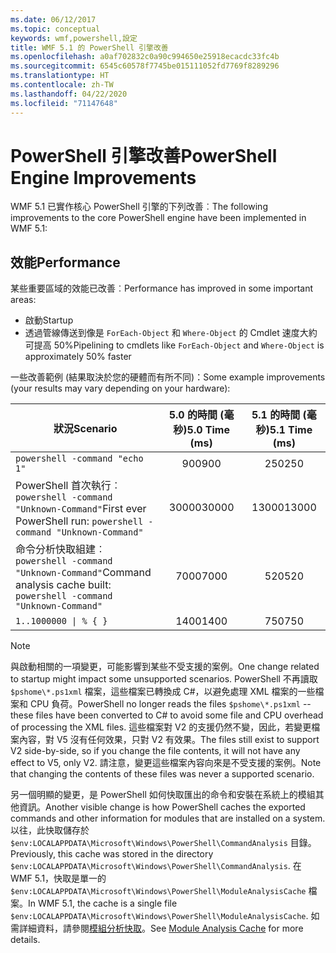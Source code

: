 ```yaml
---
ms.date: 06/12/2017
ms.topic: conceptual
keywords: wmf,powershell,設定
title: WMF 5.1 的 PowerShell 引擎改善
ms.openlocfilehash: a0af702832c0a90c994650e25918ecacdc33fc4b
ms.sourcegitcommit: 6545c60578f7745be015111052fd7769f8289296
ms.translationtype: HT
ms.contentlocale: zh-TW
ms.lasthandoff: 04/22/2020
ms.locfileid: "71147648"
---
```

# <a name="powershell-engine-improvements"></a><span data-ttu-id="e7fa8-103">PowerShell 引擎改善</span><span class="sxs-lookup"><span data-stu-id="e7fa8-103">PowerShell Engine Improvements</span></span>

<span data-ttu-id="e7fa8-104">WMF 5.1 已實作核心 PowerShell 引擎的下列改善︰</span><span class="sxs-lookup"><span data-stu-id="e7fa8-104">The following improvements to the core PowerShell engine have been implemented in WMF 5.1:</span></span>

## <a name="performance"></a><span data-ttu-id="e7fa8-105">效能</span><span class="sxs-lookup"><span data-stu-id="e7fa8-105">Performance</span></span>

<span data-ttu-id="e7fa8-106">某些重要區域的效能已改善︰</span><span class="sxs-lookup"><span data-stu-id="e7fa8-106">Performance has improved in some important areas:</span></span>

- <span data-ttu-id="e7fa8-107">啟動</span><span class="sxs-lookup"><span data-stu-id="e7fa8-107">Startup</span></span>
- <span data-ttu-id="e7fa8-108">透過管線傳送到像是 `ForEach-Object` 和 `Where-Object` 的 Cmdlet 速度大約可提高 50%</span><span class="sxs-lookup"><span data-stu-id="e7fa8-108">Pipelining to cmdlets like `ForEach-Object` and `Where-Object` is approximately 50% faster</span></span>

<span data-ttu-id="e7fa8-109">一些改善範例 (結果取決於您的硬體而有所不同)：</span><span class="sxs-lookup"><span data-stu-id="e7fa8-109">Some example improvements (your results may vary depending on your hardware):</span></span>

| <span data-ttu-id="e7fa8-110">狀況</span><span class="sxs-lookup"><span data-stu-id="e7fa8-110">Scenario</span></span> | <span data-ttu-id="e7fa8-111">5.0 的時間 (毫秒)</span><span class="sxs-lookup"><span data-stu-id="e7fa8-111">5.0 Time (ms)</span></span> | <span data-ttu-id="e7fa8-112">5.1 的時間 (毫秒)</span><span class="sxs-lookup"><span data-stu-id="e7fa8-112">5.1 Time (ms)</span></span> |
| -------- | :---------------: | :---------------: |
| `powershell -command "echo 1"` | <span data-ttu-id="e7fa8-113">900</span><span class="sxs-lookup"><span data-stu-id="e7fa8-113">900</span></span> | <span data-ttu-id="e7fa8-114">250</span><span class="sxs-lookup"><span data-stu-id="e7fa8-114">250</span></span> |
| <span data-ttu-id="e7fa8-115">PowerShell 首次執行︰`powershell -command "Unknown-Command"`</span><span class="sxs-lookup"><span data-stu-id="e7fa8-115">First ever PowerShell run: `powershell -command "Unknown-Command"`</span></span> | <span data-ttu-id="e7fa8-116">30000</span><span class="sxs-lookup"><span data-stu-id="e7fa8-116">30000</span></span> | <span data-ttu-id="e7fa8-117">13000</span><span class="sxs-lookup"><span data-stu-id="e7fa8-117">13000</span></span> |
| <span data-ttu-id="e7fa8-118">命令分析快取組建︰`powershell -command "Unknown-Command"`</span><span class="sxs-lookup"><span data-stu-id="e7fa8-118">Command analysis cache built: `powershell -command "Unknown-Command"`</span></span> | <span data-ttu-id="e7fa8-119">7000</span><span class="sxs-lookup"><span data-stu-id="e7fa8-119">7000</span></span> | <span data-ttu-id="e7fa8-120">520</span><span class="sxs-lookup"><span data-stu-id="e7fa8-120">520</span></span> |
| <code>1..1000000 &#124; % { }</code> | <span data-ttu-id="e7fa8-121">1400</span><span class="sxs-lookup"><span data-stu-id="e7fa8-121">1400</span></span> | <span data-ttu-id="e7fa8-122">750</span><span class="sxs-lookup"><span data-stu-id="e7fa8-122">750</span></span> |

> [!NOTE]
> <span data-ttu-id="e7fa8-123">與啟動相關的一項變更，可能影響到某些不受支援的案例。</span><span class="sxs-lookup"><span data-stu-id="e7fa8-123">One change related to startup might impact some unsupported scenarios.</span></span> <span data-ttu-id="e7fa8-124">PowerShell 不再讀取 `$pshome\*.ps1xml` 檔案，這些檔案已轉換成 C#，以避免處理 XML 檔案的一些檔案和 CPU 負荷。</span><span class="sxs-lookup"><span data-stu-id="e7fa8-124">PowerShell no longer reads the files `$pshome\*.ps1xml` -- these files have been converted to C# to avoid some file and CPU overhead of processing the XML files.</span></span> <span data-ttu-id="e7fa8-125">這些檔案對 V2 的支援仍然不變，因此，若變更檔案內容，對 V5 沒有任何效果，只對 V2 有效果。</span><span class="sxs-lookup"><span data-stu-id="e7fa8-125">The files still exist to support V2 side-by-side, so if you change the file contents, it will not have any effect to V5, only V2.</span></span> <span data-ttu-id="e7fa8-126">請注意，變更這些檔案內容向來是不受支援的案例。</span><span class="sxs-lookup"><span data-stu-id="e7fa8-126">Note that changing the contents of these files was never a supported scenario.</span></span>

<span data-ttu-id="e7fa8-127">另一個明顯的變更，是 PowerShell 如何快取匯出的命令和安裝在系統上的模組其他資訊。</span><span class="sxs-lookup"><span data-stu-id="e7fa8-127">Another visible change is how PowerShell caches the exported commands and other information for modules that are installed on a system.</span></span> <span data-ttu-id="e7fa8-128">以往，此快取儲存於 `$env:LOCALAPPDATA\Microsoft\Windows\PowerShell\CommandAnalysis` 目錄。</span><span class="sxs-lookup"><span data-stu-id="e7fa8-128">Previously, this cache was stored in the directory `$env:LOCALAPPDATA\Microsoft\Windows\PowerShell\CommandAnalysis`.</span></span> <span data-ttu-id="e7fa8-129">在 WMF 5.1，快取是單一的 `$env:LOCALAPPDATA\Microsoft\Windows\PowerShell\ModuleAnalysisCache` 檔案。</span><span class="sxs-lookup"><span data-stu-id="e7fa8-129">In WMF 5.1, the cache is a single file `$env:LOCALAPPDATA\Microsoft\Windows\PowerShell\ModuleAnalysisCache`.</span></span> <span data-ttu-id="e7fa8-130">如需詳細資料，請參閱[模組分析快取](release-notes.md#module-analysis-cache)。</span><span class="sxs-lookup"><span data-stu-id="e7fa8-130">See [Module Analysis Cache](release-notes.md#module-analysis-cache) for more details.</span></span>